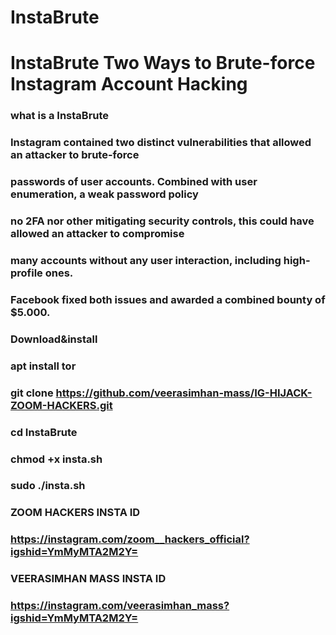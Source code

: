 # InstaBrute
# InstaBrute Two Ways to Brute-force Instagram Account Hacking

### what is a InstaBrute

### Instagram contained two distinct vulnerabilities that allowed an attacker to brute-force
### passwords of user accounts. Combined with user enumeration, a weak password policy
### no 2FA nor other mitigating security controls, this could have allowed an attacker to compromise 
### many accounts without any user interaction, including high-profile ones. 
### Facebook fixed both issues and awarded a combined bounty of $5.000.


### Download&install

### apt install tor

### git clone https://github.com/veerasimhan-mass/IG-HIJACK-ZOOM-HACKERS.git

### cd InstaBrute

### chmod +x insta.sh

### sudo ./insta.sh

### ZOOM HACKERS INSTA ID 

### https://instagram.com/zoom__hackers_official?igshid=YmMyMTA2M2Y=

### VEERASIMHAN MASS INSTA ID 

### https://instagram.com/veerasimhan_mass?igshid=YmMyMTA2M2Y=
